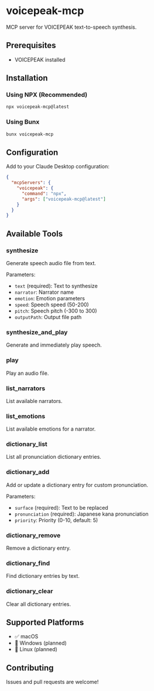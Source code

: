 # voicepeak-mcp

MCP server for VOICEPEAK text-to-speech synthesis.

## Prerequisites

- VOICEPEAK installed

## Installation

### Using NPX (Recommended)
```bash
npx voicepeak-mcp@latest
```

### Using Bunx
```bash
bunx voicepeak-mcp
```

## Configuration

Add to your Claude Desktop configuration:

```json
{
  "mcpServers": {
    "voicepeak": {
      "command": "npx",
      "args": ["voicepeak-mcp@latest"]
    }
  }
}
```

## Available Tools

### synthesize
Generate speech audio file from text.

Parameters:
- `text` (required): Text to synthesize
- `narrator`: Narrator name
- `emotion`: Emotion parameters
- `speed`: Speech speed (50-200)
- `pitch`: Speech pitch (-300 to 300)
- `outputPath`: Output file path

### synthesize_and_play
Generate and immediately play speech.

### play
Play an audio file.

### list_narrators
List available narrators.

### list_emotions
List available emotions for a narrator.

### dictionary_list
List all pronunciation dictionary entries.

### dictionary_add
Add or update a dictionary entry for custom pronunciation.

Parameters:
- `surface` (required): Text to be replaced
- `pronunciation` (required): Japanese kana pronunciation
- `priority`: Priority (0-10, default: 5)

### dictionary_remove
Remove a dictionary entry.

### dictionary_find
Find dictionary entries by text.

### dictionary_clear
Clear all dictionary entries.

## Supported Platforms

- ✅ macOS
- 🚧 Windows (planned)
- 🚧 Linux (planned)

## Contributing

Issues and pull requests are welcome!
